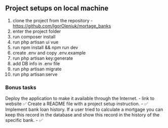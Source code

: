 ## Project setups on local machine

1. clone the project from the repository - https://github.com/IgorOleniuk/mortage_banks
2. enter the project folder
3. run composer install
4. run php artisan ui vue
5. run npm install && npm run dev
6. create .env and copy .env.example
7. run php artisan key:generate
8. add DB info in .env file
9. run php artisan migrate
10. run php artisan:serve

### Bonus tasks
Deploy the application to make it available through the Internet. - link to website ✅
Create a README file with a project setup instruction. - ✅
Implement bank loan history. If a user tried to calculate a mortgage you can keep this record in the database and show this record in the history of the specific bank. - ✅

